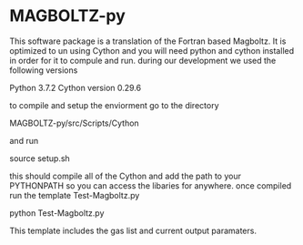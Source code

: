 # MAGBOLTZ-py
This software package is a translation of the Fortran based Magboltz.
It is optimized to un using Cython and you will need python and cython
installed in order for it to compule and run.
during our development we used the following versions

Python 3.7.2
Cython version 0.29.6

to compile and setup the enviorment go to the directory 

MAGBOLTZ-py/src/Scripts/Cython

and run 

source setup.sh

this should compile all of the Cython and add the path to your PYTHONPATH so you can access the libaries for anywhere. 
once compiled run the template Test-Magboltz.py

python Test-Magboltz.py


This template includes the gas list and current output paramaters.
